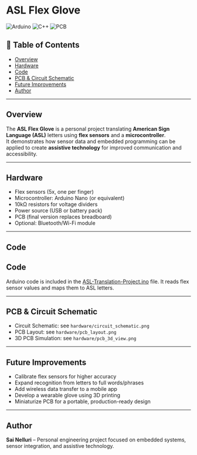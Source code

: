 # ASL Flex Glove

![Arduino](https://img.shields.io/badge/microcontroller-Arduino-blue)
![C++](https://img.shields.io/badge/code-C++-brightgreen)
![PCB](https://img.shields.io/badge/design-PCB-orange)

## 📑 Table of Contents
- [Overview](#overview)
- [Hardware](#hardware)
- [Code](#code)
- [PCB & Circuit Schematic](#pcb--circuit-schematic)
- [Future Improvements](#future-improvements)
- [Author](#author)

---

## Overview
The **ASL Flex Glove** is a personal project translating **American Sign Language (ASL)** letters using **flex sensors** and a **microcontroller**.  
It demonstrates how sensor data and embedded programming can be applied to create **assistive technology** for improved communication and accessibility.

---

## Hardware
- Flex sensors (5x, one per finger)  
- Microcontroller: Arduino Nano (or equivalent)  
- 10kΩ resistors for voltage dividers  
- Power source (USB or battery pack)  
- PCB (final version replaces breadboard)  
- Optional: Bluetooth/Wi-Fi module  

---

## Code
## Code
Arduino code is included in the [ASL-Translation-Project.ino](ASL-Translation-Project-Code.ino) file.
It reads flex sensor values and maps them to ASL letters.

---

## PCB & Circuit Schematic
- Circuit Schematic: see `hardware/circuit_schematic.png`  
- PCB Layout: see `hardware/pcb_layout.png`  
- 3D PCB Simulation: see `hardware/pcb_3d_view.png`  

---

## Future Improvements
- Calibrate flex sensors for higher accuracy  
- Expand recognition from letters to full words/phrases  
- Add wireless data transfer to a mobile app  
- Develop a wearable glove using 3D printing  
- Miniaturize PCB for a portable, production-ready design  

---

## Author
**Sai Nelluri** – Personal engineering project focused on embedded systems, sensor integration, and assistive technology.
